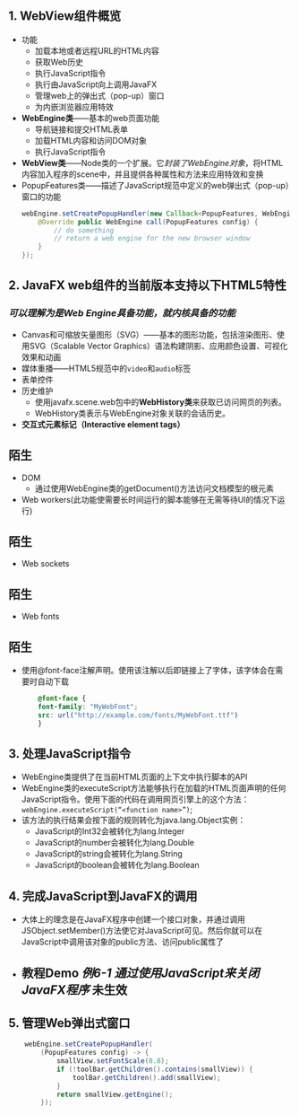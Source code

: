 ## 1. WebView组件概览
- 功能
    -  加载本地或者远程URL的HTML内容
    - 获取Web历史
    - 执行JavaScript指令
    - 执行由JavaScript向上调用JavaFX
    - 管理web上的弹出式（pop-up）窗口
    - 为内嵌浏览器应用特效
- **WebEngine类**——基本的web页面功能
    - 导航链接和提交HTML表单
    - 加载HTML内容和访问DOM对象
    - 执行JavaScript指令
- **WebView类**——Node类的一个扩展。它*封装了WebEngine对象*，将HTML内容加入程序的scene中，并且提供各种属性和方法来应用特效和变换
- PopupFeatures类——描述了JavaScript规范中定义的web弹出式（pop-up）窗口的功能
    ```Java
    webEngine.setCreatePopupHandler(new Callback<PopupFeatures, WebEngine>() {
        @Override public WebEngine call(PopupFeatures config) {
            // do something
            // return a web engine for the new browser window
        }
    });
    ```
## 2. JavaFX web组件的当前版本支持以下HTML5特性
### *可以理解为是Web Engine具备功能，就内核具备的功能*
- Canvas和可缩放矢量图形（SVG）——基本的图形功能，包括渲染图形、使用SVG（Scalable Vector Graphics）语法构建阴影、应用颜色设置、可视化效果和动画
- 媒体重播——HTML5规范中的`video`和`audio`标签
- 表单控件
- 历史维护
    - 使用javafx.scene.web包中的**WebHistory类**来获取已访问网页的列表。
    - WebHistory类表示与WebEngine对象关联的会话历史。
- **交互式元素标记（Interactive element tags）**
## 陌生
- DOM
    - 通过使用WebEngine类的getDocument()方法访问文档模型的根元素
- Web workers(此功能使需要长时间运行的脚本能够在无需等待UI的情况下运行)
## 陌生
- Web sockets
## 陌生
- Web fonts
## 陌生
- 使用@font-face注解声明。使用该注解以后即链接上了字体，该字体会在需要时自动下载  
    ```CSS
        @font-face {
        font-family: "MyWebFont";
        src: url("http://example.com/fonts/MyWebFont.ttf")
        }
    ```
## 3. 处理JavaScript指令
- WebEngine类提供了在当前HTML页面的上下文中执行脚本的API
- WebEngine类的executeScript方法能够执行在加载的HTML页面声明的任何JavaScript指令。使用下面的代码在调用网页引擎上的这个方法：`webEngine.executeScript(“<function name>”)`;
- 该方法的执行结果会按下面的规则转化为java.lang.Object实例：
    - JavaScript的Int32会被转化为lang.Integer
    - JavaScript的number会被转化为lang.Double
    - JavaScript的string会被转化为lang.String
    - JavaScript的boolean会被转化为lang.Boolean
## 4. 完成JavaScript到JavaFX的调用
- 大体上的理念是在JavaFX程序中创建一个接口对象，并通过调用JSObject.setMember()方法使它对JavaScript可见。然后你就可以在JavaScript中调用该对象的public方法、访问public属性了
- ## 教程Demo *例6-1 通过使用JavaScript来关闭JavaFX程序* 未生效
## 5. 管理Web弹出式窗口
```Java
    webEngine.setCreatePopupHandler(
        (PopupFeatures config) -> {
            smallView.setFontScale(0.8);
            if (!toolBar.getChildren().contains(smallView)) {
                toolBar.getChildren().add(smallView);
            }
            return smallView.getEngine();
        });
```